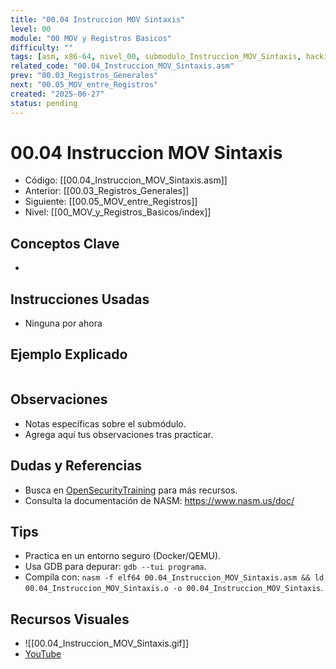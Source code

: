 ```yaml
---
title: "00.04 Instruccion MOV Sintaxis"
level: 00
module: "00 MOV y Registros Basicos"
difficulty: ""
tags: [asm, x86-64, nivel_00, submodulo_Instruccion_MOV_Sintaxis, hacking]
related_code: "00.04_Instruccion_MOV_Sintaxis.asm"
prev: "00.03_Registros_Generales"
next: "00.05_MOV_entre_Registros"
created: "2025-06-27"
status: pending
---
```


# 00.04 Instruccion MOV Sintaxis

- Código: [[00.04_Instruccion_MOV_Sintaxis.asm]]  
- Anterior: [[00.03_Registros_Generales]]  
- Siguiente: [[00.05_MOV_entre_Registros]]  
- Nivel: [[00_MOV_y_Registros_Basicos/index]]  

## Conceptos Clave
- 

## Instrucciones Usadas
- Ninguna por ahora

## Ejemplo Explicado
```asm

```

## Observaciones
- Notas específicas sobre el submódulo.
- Agrega aquí tus observaciones tras practicar.

## Dudas y Referencias
- Busca en [OpenSecurityTraining](https://opensecuritytraining.info/) para más recursos.
- Consulta la documentación de NASM: https://www.nasm.us/doc/

## Tips
- Practica en un entorno seguro (Docker/QEMU).
- Usa GDB para depurar: `gdb --tui programa`.
- Compila con: `nasm -f elf64 00.04_Instruccion_MOV_Sintaxis.asm && ld 00.04_Instruccion_MOV_Sintaxis.o -o 00.04_Instruccion_MOV_Sintaxis`.

## Recursos Visuales
- ![[00.04_Instruccion_MOV_Sintaxis.gif]]  
- [YouTube](https://youtube.com/placeholder)

